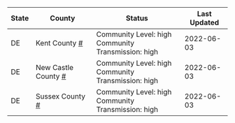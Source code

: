 State | County | Status | Last Updated
--- | --- | --- | --- 
DE | Kent County <a href="#kent_county">#</a> | <a name="kent_county"></a>Community Level: high<br/>Community Transmission: high | 2022-06-03
DE | New Castle County <a href="#new_castle_county">#</a> | <a name="new_castle_county"></a>Community Level: high<br/>Community Transmission: high | 2022-06-03
DE | Sussex County <a href="#sussex_county">#</a> | <a name="sussex_county"></a>Community Level: high<br/>Community Transmission: high | 2022-06-03

